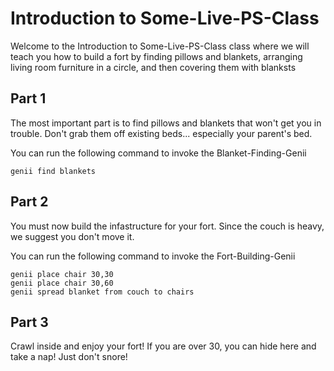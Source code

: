 # Introduction to Some-Live-PS-Class

Welcome to the Introduction to Some-Live-PS-Class class where we will teach you how to build a fort
by finding pillows and blankets, arranging living room furniture in a circle, and then covering them with blanksts 

## Part 1
The most important part is to find pillows and blankets that won't get you in trouble.
Don't grab them off existing beds... especially your parent's bed.

You can run the following command to invoke the Blanket-Finding-Genii
```
genii find blankets
```

## Part 2
You must now build the infastructure for your fort.  Since the couch is heavy, we suggest you don't move it.

You can run the following command to invoke the Fort-Building-Genii
```
genii place chair 30,30
genii place chair 30,60
genii spread blanket from couch to chairs
```

## Part 3
Crawl inside and enjoy your fort!  If you are over 30, you can hide here and take a nap!  Just don't snore!
